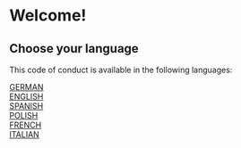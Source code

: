 # Welcome!

## Choose your language

This code of conduct is available in the following languages:

<div class="row">
    <div class="col-sm-12 col-md-6 col-lg-4">
        <a href="@baseUrl@/de/index.html" target="_self" class="btn btn-lg btn-block btn-yellow">GERMAN</a>
    </div>
    <div class="col-sm-12 col-md-6 col-lg-4">
        <a href="@baseUrl@/en/index.html" target="_self" class="btn btn-lg btn-block btn-yellow">ENGLISH</a>
    </div>
    <div class="col-sm-12 col-md-6 col-lg-4">
        <a href="@baseUrl@/es/index.html" target="_self" class="btn btn-lg btn-block btn-yellow">SPANISH</a>
    </div>
    <div class="col-sm-12 col-md-6 col-lg-4">
        <a href="@baseUrl@/pl/index.html" target="_self" class="btn btn-lg btn-block btn-yellow">POLISH</a>
    </div>
    <div class="col-sm-12 col-md-6 col-lg-4">
        <a href="@baseUrl@/fr/index.html" target="_self" class="btn btn-lg btn-block btn-yellow">FRENCH</a>
    </div>
    <div class="col-sm-12 col-md-6 col-lg-4">
        <a href="@baseUrl@/it/index.html" target="_self" class="btn btn-lg btn-block btn-yellow">ITALIAN</a>
    </div>
</div>